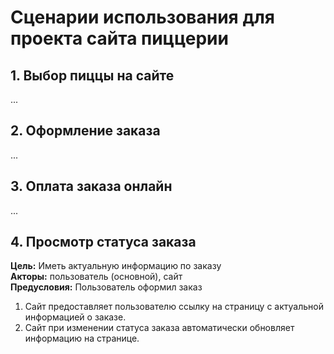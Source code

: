 # Сценарии использования для проекта сайта пиццерии
## 1. Выбор пиццы на сайте
...
## 2. Оформление заказа
... 
## 3. Оплата заказа онлайн
...
## 4. Просмотр статуса заказа
**Цель:** Иметь актуальную информацию по заказу  
**Акторы:** пользователь (основной), сайт  
**Предусловия:** Пользователь оформил заказ  

1. Сайт предоставляет пользователю ссылку на страницу с актуальной информацией о заказе.
2. Сайт при изменении статуса заказа автоматически обновляет информацию на странице.
